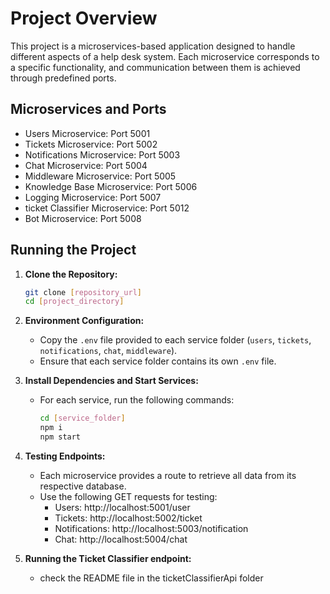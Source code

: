 # Project Overview

This project is a microservices-based application designed to handle different aspects of a help desk system. Each microservice corresponds to a specific functionality, and communication between them is achieved through predefined ports.

## Microservices and Ports

- Users Microservice: Port 5001
- Tickets Microservice: Port 5002
- Notifications Microservice: Port 5003
- Chat Microservice: Port 5004
- Middleware Microservice: Port 5005
- Knowledge Base Microservice: Port 5006
- Logging Microservice: Port 5007
-  ticket Classifier Microservice: Port 5012
- Bot Microservice: Port 5008 

## Running the Project

1. **Clone the Repository:**

   ```bash
   git clone [repository_url]
   cd [project_directory]
   ```

2. **Environment Configuration:**

   -  Copy the `.env` file provided to each service folder (`users`, `tickets`, `notifications`, `chat`, `middleware`).
   -  Ensure that each service folder contains its own `.env` file.

3. **Install Dependencies and Start Services:**

   -  For each service, run the following commands:
      ```bash
      cd [service_folder]
      npm i
      npm start
      ```

4. **Testing Endpoints:**

   -  Each microservice provides a route to retrieve all data from its respective database.
   -  Use the following GET requests for testing:
      -  Users: http://localhost:5001/user
      -  Tickets: http://localhost:5002/ticket
      -  Notifications: http://localhost:5003/notification
      -  Chat: http://localhost:5004/chat

5. **Running the Ticket Classifier endpoint:**
   -  check the README file in the ticketClassifierApi folder
